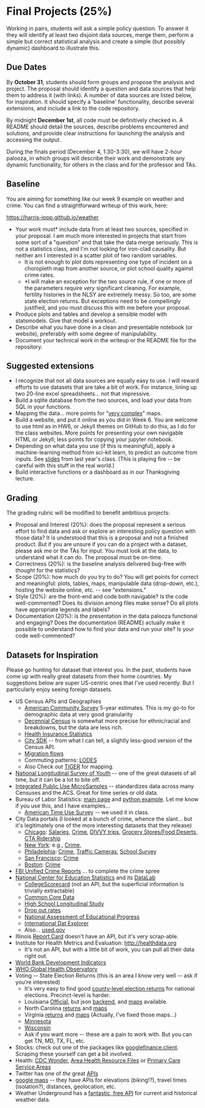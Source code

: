 # Final Projects (25%) 

Working in pairs, students will ask a simple policy question.
To answer it they will identify at least two disjoint data sources, merge them,
perform a simple but correct statistical analysis
and create a simple (but possibly dynamic) dashboard to illustrate this.

## Due Dates

By **October 31**, students should form groups and propose the analysis and project.
The proposal should identify a question and data sources that help them to address it (with links).
A number of data sources are listed below, for inspiration.
It should specify a 'baseline' functionality, describe several extensions, and include a link to the code repository.

By midnight **December 1st**, all code must be definitively checked in.
A README should detail the sources, describe problems encountered and solutions,
and provide clear instructions for launching the analysis and accessing the output.

During the finals period (December 4, 1:30-3:30), we will have 2-hour palooza,
  in which groups will describe their work and demonstrate any dynamic functionality,
  for others in the class and for the professor and TAs.

## Baseline

You are aiming for something like our week 9 example on weather and crime.
You can find a straightforward writeup of this work, here:

https://harris-ippp.github.io/weather

* Your work must* include data from at least two sources, specified in your proposal.
  I am much more interested in projects that start from some sort of a "question" and that take the data merge seriously.
  This is not a statistics class, and I'm not looking for iron-clad causality.  But neither am I interested in a scatter plot of two random variables.
  * It is not enough to plot dots representing one type of incident on a choropleth map from another source, or plot school quality against crime rates.
  * *I will make an exception for the two source rule, if one or more of the parameters require _very_ significant cleaning.  For example, fertility histories in the NLSY are extremely messy.  So too, are some state election returns.  But exceptions need to be compellingly justified, and you must discuss this with me before your proposal.
* Produce plots and tables and develop a sensible model with statsmodels.  Give that model a workout.
* Describe what you have done in a clean and presentable notebook (or website), preferably with some degree of manipulability.
* Document your technical work in the writeup or the README file for the repository.

## Suggested extensions

* I recognize that not all data sources are equally easy to use.  I will reward efforts to use datasets that are take a bit of work.  For instance, lining up two 20-line excel spreadsheets... not that impressive.
* Build a sqlite database from the two sources, and load your data from SQL in your functions.
* Mapping the data... more points for "[very complex](http://saxon.harris.uchicago.edu/~jsaxon/migration/migration.html)" maps.
* Build a website, and put it online as you did in Week 6.  You are welcome to use html as in HW6, or Jekyll themes on GitHub to do this, as I do for the class websites.  More points for presenting your own navigable HTML or Jekyll; less points for copying your jupyter notebook.
* Depending on what data you use (if this is meaningful), apply a machine-learning method from sci-kit learn, to predict an outcome from inputs.  See [slides](https://github.com/harris-ippp/lectures/blob/master/old/nn/nn.pdf) from last year's class.  (This is playing fire -- be careful with this stuff in the real world.)
* Build interactive functions or a dashboard as in our Thanksgiving lecture.

## Grading
The grading rubric will be modified to benefit ambitious projects:

* Proposal and Interest (20%): does the proposal represent a serious effort to find data and ask or explore an interesting policy question with those data?  It is understood that this is a proposal and not a finished product.  But if you are unsure if you can do a project with a dataset, please ask me or the TAs for input.  You must look at the data, to understand what it can do.  The proposal must be on-time.
* Correctness (20%): is the baseline analysis delivered bug-free with thought for the statistics?
* Scope (20%): how much do you try to do?  You will get points for correct and meaningful: plots, tables, maps, manipulable data (drop-down, etc.), hosting the website online, etc. -- see "extensions."
* Style (20%): are the front-end and code both navigable?  Is the code well-commented?  Does its division among files make sense?  Do all plots have appropriate legends and labels?  
* Documentation (20%): is the presentation in the data palooza functional and engaging?  Does the documentation (README) actually make it possible to understand how to find your data and run your site?  Is your code well-commented?

## Datasets for Inspiration

Please go hunting for dataset that interest you.
In the past, students have come up with really great datasets from their home countries.
My suggestions below are super US-centric ones that I've used recently.
But I particularly enjoy seeing foreign datasets.  

* US Census APIs and Geographies
  * [American Community Survey](https://www.census.gov/data/developers/data-sets/acs-5year.html) 5-year estimates.  This is my go-to for demographic data at very good granularity
  * [Decennial Census](https://www.census.gov/data/developers/data-sets/decennial-census.html) is somewhat more precise for ethnic/racial and breakdowns, but the data are less rich.
  * [Health Insurance Statistics](https://www.census.gov/data/developers/data-sets/Health-Insurance-Statistics.html)
  * [City SDK](https://uscensusbureau.github.io/citysdk/) -- from what I can tell, a slightly less-good version of the Census API.
  * [Migration flows](https://www.census.gov/data/developers/data-sets/acs-migration-flows.html)
  * Commuting patterns: [LODES](https://lehd.ces.census.gov/data/)
  * Also Check out [TIGER](https://www.census.gov/geo/maps-data/data/tiger.html) for mapping.
* [National Longitudinal Survey of Youth](https://www.nlsinfo.org/content/cohorts) -- one of the great datasets of all time, but it can be a lot to bite off.
* [Integrated Public Use MicroSamples](https://usa.ipums.org/usa/) -- standardizes data across many Censuses and the ACS.  Great for time series or old data.
* Bureau of Labor Statistics: [main page](https://www.bls.gov/data/) and [python example](https://www.bls.gov/developers/api_python.htm).  Let me know if you use this, and I have examples...
  * [American Time Use Survey](https://www.bls.gov/tus/) -- we used it in class.
* City Data portals (I looked at a bunch of crime, whence the slant... but it's legitimately one of the more interesting datasets that they release)
  * [Chicago](https://data.cityofchicago.org/): [Salaries](https://data.cityofchicago.org/Administration-Finance/Budget-2017-Budget-Ordinance-Positions-and-Salarie/x94i-grxu), [Crime](https://data.cityofchicago.org/view/5cd6-ry5g), [DIVVY trips](https://data.cityofchicago.org/Transportation/Divvy-Trips-Dashboard/u94x-unre), [Grocery Stores/Food Deserts](https://data.cityofchicago.org/Community-Economic-Development/Grocery-Stores-2013/53t8-wyrc/data), [CTA Ridership](https://data.cityofchicago.org/Transportation/CTA-Ridership-L-Station-Entries-Monthly-Day-Type-A/t2rn-p8d7/data)
  * [New York](https://data.cityofnewyork.us/browse?provenance=official&sortBy=most_accessed&utf8=%E2%9C%93): e.g., [Crime](https://data.cityofnewyork.us/Public-Safety/NYPD-7-Major-Felony-Incidents/hyij-8hr7), 
  * [Philadelphia](https://www.opendataphilly.org/dataset): [Crime](https://www.opendataphilly.org/dataset/crime-incidents), [Traffic Cameras](https://www.opendataphilly.org/dataset/red-light-cameras), [School Survey](https://data.cityofnewyork.us/Education/NYC-School-Survey/kwk4-6u9e)
  * [San Francisco](https://datasf.org/opendata/): [Crime](https://data.sfgov.org/Public-Safety/Police-Department-Incidents/tmnf-yvry)
  * [Boston](https://data.boston.gov/): [Crime](https://data.boston.gov/dataset/crime-incident-reports-july-2012-august-2015-source-legacy-system)
* [FBI Unified Crime Reports](https://crime-data-explorer.fr.cloud.gov/api) ... to complete the crime spree
* [National Center for Education Statistics](https://nces.ed.gov/) and its [DataLab](https://nces.ed.gov/datalab/)
  * [CollegeScorecard](https://collegescorecard.ed.gov/data/) (not an API, but the superficial information is trivially extractable)
  * [Common Core Data](https://nces.ed.gov/ccd/)
  * [High School Longitudinal Study](https://nces.ed.gov/surveys/hsls09/)
  * [Drop out rates](https://nces.ed.gov/ccd/drpcompstatelvl.asp)
  * [National Assessment of Educational Progress](https://nces.ed.gov/nationsreportcard/naepdata/)
  * [International Dat Explorer](https://nces.ed.gov/surveys/pisa/idepisa/report.aspx)
  * Also... [used.gov](https://usedgov.github.io/)
* Illinois [Report Card](https://illinoisreportcard.com/) doesn't have an API, but it's very scrap-able.
* Institute for Health Metrics and Evaluation: http://healthdata.org
  * It's not an API, but with a little bit of work, you can pull all their data right out.
* [World Bank Development Indicators](https://datahelpdesk.worldbank.org/knowledgebase/topics/125589)
* [WHO Global Health Observatory](http://apps.who.int/gho/data/node.home)
* Voting -- State Election Returns (this is an area I know very well -- ask if you're interested)
  * It's very easy to find good [county-level election returns](https://github.com/tonmcg/County_Level_Election_Results_12-16) for national elections.  Precinct-level is harder.
  * Louisiana [Official](https://voterportal.sos.la.gov/Graphical), but json [backend](https://voterportal.sos.la.gov/ElectionResults/ElectionResults/Data?blob=20161108/VotesRaceByPrecinct/Votes_53898_01.htm), and [maps](http://house.louisiana.gov/H_Redistricting2011/default_LouisianaPrecinctShapefiles.htm) available.
  * North Carolina [returns](http://er.ncsbe.gov/downloads.html?election_dt=11/08/2016)  and [maps](http://dl.ncsbe.gov/index.html?prefix=PrecinctMaps/)
  * Virginia [returns](http://historical.elections.virginia.gov/elections/search/year_from:1924/year_to:2016/office_id:1/stage:General) and [maps](https://github.com/vapublicaccessproject/va-precinct-maps-2016)  (Actually, I've fixed those maps...)
  * [Minnesota](https://gisdata.mn.gov/dataset/bdry-electionresults-2012-2020) 
  * [Wisconsin](http://data-ltsb.opendata.arcgis.com/datasets/e702e29dbdf74d3b8b153c06fac2c721_0)
  * Ask if you want more -- these are a pain to work with.  But you can get TN, MD, TX, FL, etc.
* Stocks: check out one of the packages like [googlefinance.client](https://pypi.org/project/googlefinance.client/1.3.0/).  Scraping these yourself can get a bit involved.
* Health: [CDC Wonder](https://wonder.cdc.gov/), [Area Health Resource Files](https://datawarehouse.hrsa.gov/topics/ahrf.aspx) or [Primary Care Service Areas](https://datawarehouse.hrsa.gov/Data/datadownload/pcsa2010Download.aspx)
* Twitter has one of _the_ great [APIs](https://dev.twitter.com/rest/public)
* [google maps](https://developers.google.com/maps/documentation/) -- they have APIs for elevations (biking!?), travel times (isolation?), distances, geolocation, etc.
* Weather Underground has a [fantastic, free API](https://www.wunderground.com/weather/api/d/docs?d=data/history) for current and historical weather data.


